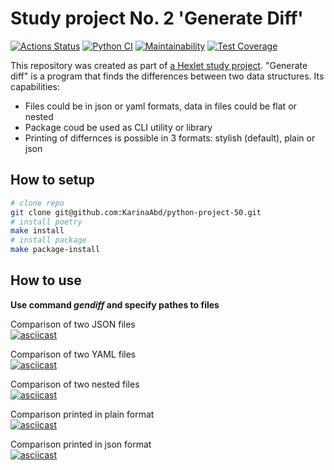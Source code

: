 # Study project No. 2 'Generate Diff'

[![Actions Status](https://github.com/KarinaAbd/python-project-50/workflows/hexlet-check/badge.svg)](https://github.com/KarinaAbd/python-project-50/actions/workflows/hexlet-check.yml)
[![Python CI](https://github.com/KarinaAbd/python-project-50/actions/workflows/pyci.yml/badge.svg)](https://github.com/KarinaAbd/python-project-50/actions/workflows/pyci.yml)
[![Maintainability](https://api.codeclimate.com/v1/badges/b57b3156f410b50dcbe3/maintainability)](https://codeclimate.com/github/KarinaAbd/python-project-50/maintainability)
[![Test Coverage](https://api.codeclimate.com/v1/badges/b57b3156f410b50dcbe3/test_coverage)](https://codeclimate.com/github/KarinaAbd/python-project-50/test_coverage)

This repository was created as part of [a Hexlet study project](https://ru.hexlet.io/programs/python/projects/50). "Generate diff" is a program that finds the differences between two data structures. Its capabilities:

- Files could be in json or yaml formats, data in files could be flat or nested  
- Package coud be used as CLI utility or library  
- Printing of differnces is possible in 3 formats: stylish (default), plain or json

## How to setup

```bash
# clone repo
git clone git@github.com:KarinaAbd/python-project-50.git
# install poetry
make install
# install package
make package-install
```

## How to use

**Use command *gendiff* and specify pathes to files**  
  
Comparison of two JSON files  
[![asciicast](https://asciinema.org/a/wWWLfDDq7Uh0oeBKkgsj6DwOE.svg)](https://asciinema.org/a/wWWLfDDq7Uh0oeBKkgsj6DwOE)

Comparison of two YAML files  
[![asciicast](https://asciinema.org/a/n55wOnVtnYr9mYpvTV8fRlpQy.svg)](https://asciinema.org/a/n55wOnVtnYr9mYpvTV8fRlpQy)

Comparison of two nested files  
[![asciicast](https://asciinema.org/a/ePSDxcORKhBOe81gchK2dEWbk.svg)](https://asciinema.org/a/ePSDxcORKhBOe81gchK2dEWbk)

Comparison printed in plain format  
[![asciicast](https://asciinema.org/a/JOWdldZuN86IJABcWMh0oUZ2R.svg)](https://asciinema.org/a/JOWdldZuN86IJABcWMh0oUZ2R)

Comparison printed in json format  
[![asciicast](https://asciinema.org/a/oy5S0O1SK8g6KFrnae8RE44br.svg)](https://asciinema.org/a/oy5S0O1SK8g6KFrnae8RE44br)
